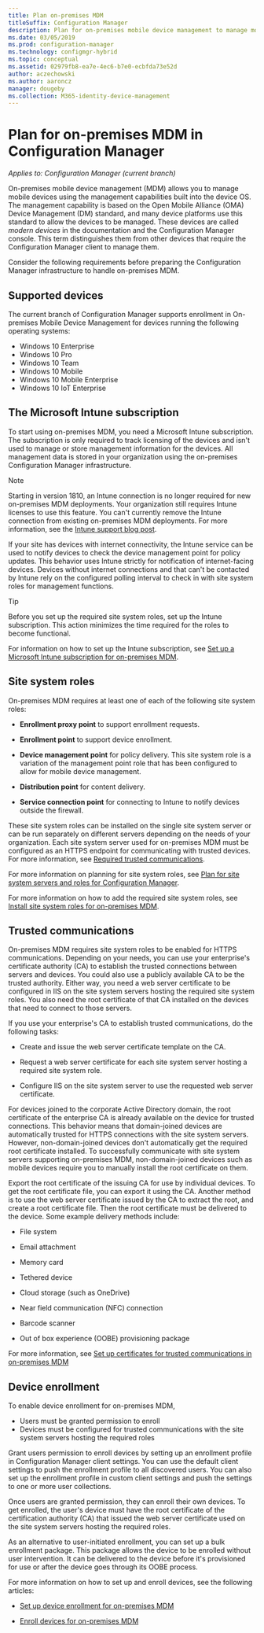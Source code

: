 ```yaml
---
title: Plan on-premises MDM
titleSuffix: Configuration Manager
description: Plan for on-premises mobile device management to manage mobile devices in Configuration Manager
ms.date: 03/05/2019
ms.prod: configuration-manager
ms.technology: configmgr-hybrid
ms.topic: conceptual
ms.assetid: 02979fb8-ea7e-4ec6-b7e0-ecbfda73e52d
author: aczechowski
ms.author: aaroncz
manager: dougeby
ms.collection: M365-identity-device-management
---
```


# Plan for on-premises MDM in Configuration Manager

*Applies to: Configuration Manager (current branch)*

On-premises mobile device management (MDM) allows you to manage mobile devices using the management capabilities built into the device OS. The management capability is based on the Open Mobile Alliance (OMA) Device Management (DM) standard, and many device platforms use this standard to allow the devices to be managed. These devices are called *modern devices* in the documentation and the Configuration Manager console. This term distinguishes them from other devices that require the Configuration Manager client to manage them.  

Consider the following requirements before preparing the Configuration Manager infrastructure to handle on-premises MDM.



## <a name="bkmk_devices"></a> Supported devices  

The current branch of Configuration Manager supports enrollment in On-premises Mobile Device Management for devices running the following operating systems:  
  
- Windows 10 Enterprise  
- Windows 10 Pro  
- Windows 10 Team   
- Windows 10 Mobile  
- Windows 10 Mobile Enterprise
- Windows 10 IoT Enterprise   



##  <a name="bkmk_intune"></a> The Microsoft Intune subscription  

To start using on-premises MDM, you need a Microsoft Intune subscription. The subscription is only required to track licensing of the devices and isn't used to manage or store management information for the devices. All management data is stored in your organization using the on-premises Configuration Manager infrastructure.  

> [!Note]  
> Starting in version 1810, an Intune connection is no longer required for new on-premises MDM deployments.<!--3607730, fka 1359124--> Your organization still requires Intune licenses to use this feature. You can't currently remove the Intune connection from existing on-premises MDM deployments. For more information, see the [Intune support blog post](https://techcommunity.microsoft.com/t5/Intune-Customer-Success/Move-from-Hybrid-Mobile-Device-Management-to-Intune-on-Azure/ba-p/280150).  

If your site has devices with internet connectivity, the Intune service can be used to notify devices to check the device management point for policy updates. This behavior uses Intune strictly for notification of internet-facing devices. Devices without internet connections and that can't be contacted by Intune rely on the configured polling interval to check in with site system roles for management functions.  

> [!TIP]  
> Before you set up the required site system roles, set up the Intune subscription. This action minimizes the time required for the roles to become functional.  

For information on how to set up the Intune subscription, see [Set up a Microsoft Intune subscription for on-premises MDM](/sccm/mdm/get-started/set-up-intune-subscription-on-premises-mdm).  



##  <a name="bkmk_roles"></a> Site system roles  

On-premises MDM requires at least one of each of the following site system roles:  

- **Enrollment proxy point** to support enrollment requests.  

- **Enrollment point** to support device enrollment.  

- **Device management point** for policy delivery. This site system role is a variation of the management point role that has been configured to allow for mobile device management.  

- **Distribution point** for content delivery.  

- **Service connection point** for connecting to Intune to notify devices outside the firewall.  

These site system roles can be installed on the single site system server or can be run separately on different servers depending on the needs of your organization. Each site system server used for on-premises MDM must be configured as an HTTPS endpoint for communicating with trusted devices. For more information, see [Required trusted communications](#bkmk_trustedComs).  

For more information on planning for site system roles, see [Plan for site system servers and roles for Configuration Manager](/sccm/core/plan-design/hierarchy/plan-for-site-system-servers-and-site-system-roles).  

For more information on how to add the required site system roles, see [Install site system roles for on-premises MDM](/sccm/mdm/get-started/install-site-system-roles-for-on-premises-mdm).  



##  <a name="bkmk_trustedComs"></a> Trusted communications  

On-premises MDM requires site system roles to be enabled for HTTPS communications. Depending on your needs, you can use your enterprise's certificate authority (CA) to establish the trusted connections between servers and devices. You could also use a publicly available CA to be the trusted authority. Either way, you need a web server certificate to be configured in IIS on the site system servers hosting the required site system roles. You also need the root certificate of that CA installed on the devices that need to connect to those servers.  

If you use your enterprise's CA to establish trusted communications, do the following tasks:  

- Create and issue the web server certificate template on the CA.  

- Request a web server certificate for each site system server hosting a required site system role.  

- Configure IIS on the site system server to use the requested web server certificate.  

For devices joined to the corporate Active Directory domain, the root certificate of the enterprise CA is already available on the device for trusted connections. This behavior means that domain-joined devices are automatically trusted for HTTPS connections with the site system servers. However, non-domain-joined devices don't automatically get the required root certificate installed. To successfully communicate with site system servers supporting on-premises MDM, non-domain-joined devices such as mobile devices require you to manually install the root certificate on them.  

Export the root certificate of the issuing CA for use by individual devices. To get the root certificate file, you can export it using the CA. Another method is to use the web server certificate issued by the CA to extract the root, and create a root certificate file. Then the root certificate must be delivered to the device. Some example delivery methods include:

- File system  

- Email attachment  

- Memory card  

- Tethered device  

- Cloud storage (such as OneDrive)  

- Near field communication (NFC) connection  

- Barcode scanner  

- Out of box experience (OOBE) provisioning package  

For more information, see [Set up certificates for trusted communications in on-premises MDM](/sccm/mdm/get-started/set-up-certificates-on-premises-mdm)  



##  <a name="bkmk_enrollment"></a> Device enrollment

To enable device enrollment for on-premises MDM,
- Users must be granted permission to enroll 
- Devices must be configured for trusted communications with the site system servers hosting the required roles  

Grant users permission to enroll devices by setting up an enrollment profile in Configuration Manager client settings. You can use the default client settings to push the enrollment profile to all discovered users. You can also set up the enrollment profile in custom client settings and push the settings to one or more user collections.  

Once users are granted permission, they can enroll their own devices. To get enrolled, the user's device must have the root certificate of the certification authority (CA) that issued the web server certificate used on the site system servers hosting the required roles.  

As an alternative to user-initiated enrollment, you can set up a bulk enrollment package. This package allows the device to be enrolled without user intervention. It can be delivered to the device before it's provisioned for use or after the device goes through its OOBE process.  

For more information on how to set up and enroll devices, see the following articles: 

- [Set up device enrollment for on-premises MDM](/sccm/mdm/get-started/set-up-device-enrollment-on-premises-mdm)  

- [Enroll devices for on-premises MDM](/sccm/mdm/deploy-use/enroll-devices-on-premises-mdm)  

